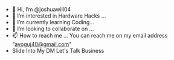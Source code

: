 - 👋 Hi, I’m @joshuawill04
- 👀 I’m interested in Hardware Hacks ...
- 🌱 I’m currently learning Coding...
- 💞️ I’m looking to collaborate on ...
- 📫 How to reach me ... You can reach me on my email address "ayoguj40@gmail.com"
- Slide Into My DM Let's Talk Business

<!---
joshuawill04/joshuawill04 is a ✨ special ✨ repository because its `README.md` (this file) appears on your GitHub profile.
You can click the Preview link to take a look at your changes.
--->
